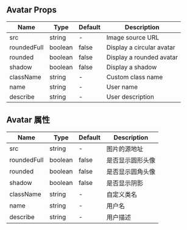 ## Avatar Props

| Name        | Type    | Default | Description               |
| ----------- | ------- | ------- | ------------------------- |
| src         | string  | -       | Image source URL          |
| roundedFull | boolean | false   | Display a circular avatar |
| rounded     | boolean | false   | Display a rounded avatar  |
| shadow      | boolean | false   | Display a shadow          |
| className   | string  | -       | Custom class name         |
| name        | string  | -       | User name                 |
| describe    | string  | -       | User description          |

## Avatar 属性

| Name        | Type    | Default | Description      |
| ----------- | ------- | ------- | ---------------- |
| src         | string  | -       | 图片的源地址     |
| roundedFull | boolean | false   | 是否显示圆形头像 |
| rounded     | boolean | false   | 是否显示圆角头像 |
| shadow      | boolean | false   | 是否显示阴影     |
| className   | string  | -       | 自定义类名       |
| name        | string  | -       | 用户名           |
| describe    | string  | -       | 用户描述         |
